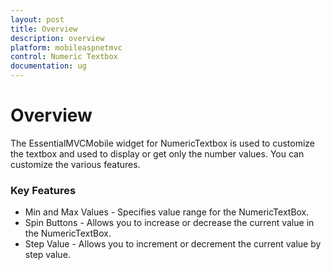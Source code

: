 ```yaml
---
layout: post
title: Overview
description: overview
platform: mobileaspnetmvc
control: Numeric Textbox
documentation: ug
---
```


# Overview

The EssentialMVCMobile widget for NumericTextbox is used to customize the textbox and used to display or get only the number values. You can customize the various features. 

### Key Features

* Min and Max Values - Specifies value range for the NumericTextBox.
* Spin Buttons - Allows you to increase or decrease the current value in the NumericTextBox.
* Step Value - Allows you to increment or decrement the current value by step value.

